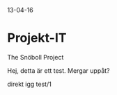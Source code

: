 13-04-16
# Projekt-IT
The Snöboll Project

Hej, detta är ett test.
Mergar uppåt?

direkt igg
test/1
